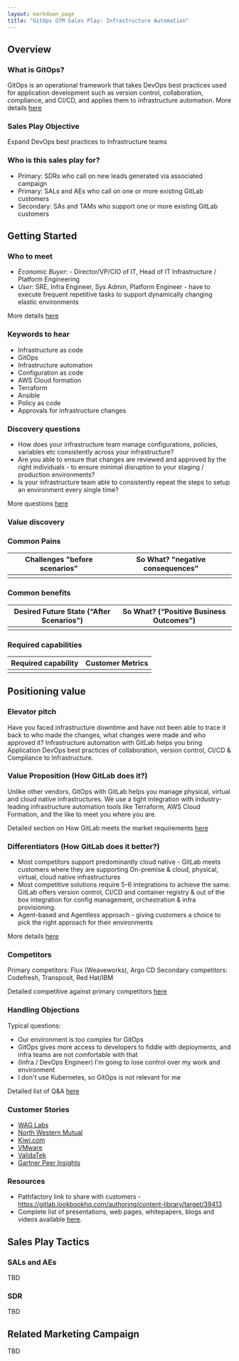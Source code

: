 ```yaml
---
layout: markdown_page
title: "GitOps GTM Sales Play: Infrastructure Automation"
---
```


## Overview

### What is GitOps?

GitOps is an operational framework that takes DevOps best practices used for application development such as version control, collaboration, compliance, and CI/CD, and applies them to infrastructure automation. More details [here](https://about.gitlab.com/handbook/marketing/strategic-marketing/usecase-gtm/gitops/#what-is-gitops)

### Sales Play Objective

Expand DevOps best practices to Infrastructure teams

### Who is this sales play for?  

* Primary: SDRs who call on new leads generated via associated campaign
* Primary: SALs and AEs who call on one or more existing GitLab customers  
* Secondary: SAs and TAMs who support one or more existing GitLab customers  

## Getting Started

### Who to meet

- *Economic Buyer*: - Director/VP/CIO of IT, Head of IT Infrastructure / Platform Engineering
- *User*: SRE, Infra Engineer, Sys Admin, Platform Engineer - have to execute frequent repetitive tasks to support dynamically changing elastic environments

More details [here](https://about.gitlab.com/handbook/marketing/strategic-marketing/usecase-gtm/gitops/#personas)

### Keywords to hear


- Infrastructure as code
- GitOps
- Infrastructure automation
- Configuration as code
- AWS Cloud formation
- Terraform
- Ansible
- Policy as code
- Approvals for infrastructure changes

### Discovery questions

- How does your infrastructure team manage configurations, policies, variables etc consistently across your infrastructure?
- Are you able to ensure that changes are reviewed and approved by the right individuals - to ensure minimal disruption to your staging / production environments?
- Is your infrastructure team able to consistently repeat the steps to setup an environment every single time?

More questions [here](https://about.gitlab.com/handbook/marketing/strategic-marketing/usecase-gtm/gitops/#discovery-questions)

### Value discovery

### Common Pains

| Challenges "before scenarios" | So What? "negative consequences" |
| ----------------------------- | -------------------------------- |
|  |  |

### Common benefits

| Desired Future State (“After Scenarios”) | So What? (“Positive Business Outcomes”) |
| ----------------------------- | -------------------------------- |
|  |  |

### Required capabilities

| Required capability	 | Customer Metrics |
| ----------------------------- | -------------------------------- |
|  |  |

## Positioning value

### Elevator pitch

Have you faced infrastructure downtime and have not been able to trace it back to who made the changes, what changes were made and who approved it? Infrastructure automation with GitLab helps you bring Application DevOps best practices of collaboration, version control, CI/CD & Compliance to Infrastructure.

### Value Proposition (How GitLab does it?)

Unlike other vendors, GitOps with GitLab helps you manage physical, virtual and cloud native infrastructures. We use a tight integration with industry-leading infrastructure automation tools like Terraform, AWS Cloud Formation, and the like to meet you where you are.

Detailed section on How GitLab meets the market requirements [here](https://about.gitlab.com/handbook/marketing/strategic-marketing/usecase-gtm/gitops/#market-requirements)

### Differentiators (How GitLab does it better?)

- Most competitors support predominantly cloud native - GitLab meets customers where they are supporting On-premise & cloud, physical, virtual, cloud native infrastructures
- Most competitive solutions require 5-6 integrations to achieve the same. GitLab offers version control, CI/CD and container registry & out of the box integration for config management, orchestration & infra provisioning.
- Agent-based and Agentless approach - giving customers a choice to pick the right approach for their environments

More details [here](https://about.gitlab.com/handbook/marketing/strategic-marketing/usecase-gtm/gitops/#top-3-differentiators)

### Competitors
Primary competitors: Flux (Weaveworks), Argo CD
Secondary competitors: Codefresh, Transposit, Red Hat/IBM

Detailed competitive against primary competitors [here](https://about.gitlab.com/handbook/marketing/strategic-marketing/usecase-gtm/gitops/#competitive-comparison)

### Handling Objections

Typical questions:
- Our environment is too complex for GitOps
- GitOps gives more access to developers to fiddle with deployments, and infra teams are not comfortable with that
- (Infra / DevOps Engineer) I'm going to lose control over my work and environment
- I don't use Kubernetes, so GitOps is not relevant for me

Detailed list of Q&A [here](https://about.gitlab.com/handbook/marketing/strategic-marketing/usecase-gtm/gitops/#objection-handling)

### Customer Stories

- [WAG Labs](https://about.gitlab.com/blog/2019/01/16/wag-labs-blog-post/)
- [North Western Mutual](https://www.youtube.com/watch?v=yw7N82mXmZU)
- [Kiwi.com](https://www.youtube.com/watch?v=Un2mJrRFSm4)
- [VMware](https://www.youtube.com/watch?v=qXj4ShQZ4IM)
- [ValidaTek](https://www.youtube.com/watch?v=3uZE-ktP2Pc)
- [Gartner Peer Insights](https://about.gitlab.com/handbook/marketing/strategic-marketing/usecase-gtm/gitops/#gartner-peer-insights)

### Resources

- Pathfactory link to share with customers - https://gitlab.lookbookhq.com/authoring/content-library/target/39413
- Complete list of presentations, web pages, whitepapers, blogs and videos available [here](https://about.gitlab.com/handbook/marketing/strategic-marketing/usecase-gtm/gitops/#resources).

## Sales Play Tactics

### SALs and AEs
TBD

### SDR
TBD


## Related Marketing Campaign

TBD
